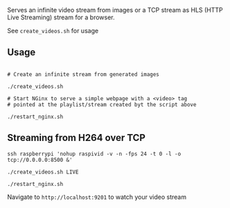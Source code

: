 Serves an infinite video stream from images or a TCP stream as HLS (HTTP Live Streaming) stream for a browser.


See `create_videos.sh` for usage

## Usage

```

# Create an infinite stream from generated images

./create_videos.sh

# Start NGinx to serve a simple webpage with a <video> tag
# pointed at the playlist/stream created byt the script above

./restart_nginx.sh

```

## Streaming from H264 over TCP

```
ssh raspberrypi 'nohup raspivid -v -n -fps 24 -t 0 -l -o tcp://0.0.0.0:8500 &'

./create_videos.sh LIVE

./restart_nginx.sh
```

Navigate to `http://localhost:9201` to watch your video stream
